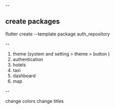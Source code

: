 -- 

## create packages
flutter create --template package auth_repository

-- 



1. theme (system and setting > theme > button )
2. authentication
3. hotels
4. taxi
5. dashboard
6. map


--




change colors
change titles